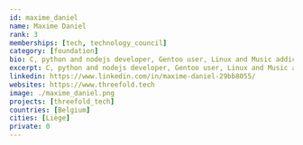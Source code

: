 ```yaml
---
id: maxime_daniel
name: Maxime Daniel
rank: 3
memberships: [tech, technology_council]
category: [foundation]
bio: C, python and nodejs developer, Gentoo user, Linux and Music addict
excerpt: C, python and nodejs developer, Gentoo user, Linux and Music addict
linkedin: https://www.linkedin.com/in/maxime-daniel-29bb8055/
websites: https://www.threefold.tech
image: ./maxime_daniel.png
projects: [threefold_tech]
countries: [Belgium]
cities: [Liège]
private: 0
---
```

